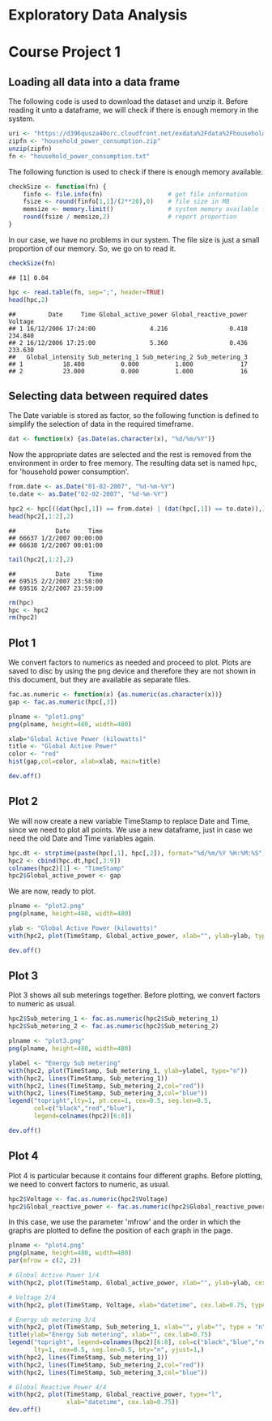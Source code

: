 Exploratory Data Analysis
=========================
# Course Project 1

## Loading all data into a data frame
The following code is used to download the dataset and unzip it. Before reading it unto a dataframe, we will check if there is enough memory in the system. 


```r
uri <- "https://d396qusza40orc.cloudfront.net/exdata%2Fdata%2Fhousehold_power_consumption.zip"
zipfn <- "household_power_consumption.zip"
unzip(zipfn)
fn <- "household_power_consumption.txt"
```

The following function is used to check if there is enough memory available.


```r
checkSize <- function(fn) {
    finfo <- file.info(fn)                  # get file information
    fsize <- round(finfo[1,1]/(2**20),0)    # file size in MB
    memsize <- memory.limit()               # system memory available for R
    round(fsize / memsize,2)                # report proportion 
}
```

In our case, we have no problems in our system. The file size is just a small proportion of our memory. So, we go on to read it.


```r
checkSize(fn)
```

```
## [1] 0.04
```

```r
hpc <- read.table(fn, sep=";", header=TRUE)
head(hpc,2)
```

```
##         Date     Time Global_active_power Global_reactive_power Voltage
## 1 16/12/2006 17:24:00               4.216                 0.418 234.840
## 2 16/12/2006 17:25:00               5.360                 0.436 233.630
##   Global_intensity Sub_metering_1 Sub_metering_2 Sub_metering_3
## 1           18.400          0.000          1.000             17
## 2           23.000          0.000          1.000             16
```

## Selecting data between required dates
The Date variable is stored as factor, so the following function is defined to simplify the selection of data in the required timeframe.


```r
dat <- function(x) {as.Date(as.character(x), "%d/%m/%Y")}
```

Now the appropriate dates are selected and the rest is removed from the environment in order to free memory. The resulting data set is named hpc, for 'household power consumption'. 


```r
from.date <- as.Date("01-02-2007", "%d-%m-%Y")
to.date <- as.Date("02-02-2007", "%d-%m-%Y")

hpc2 <- hpc[((dat(hpc[,1]) == from.date) | (dat(hpc[,1]) == to.date)),]
head(hpc2[,1:2],2)
```

```
##           Date     Time
## 66637 1/2/2007 00:00:00
## 66638 1/2/2007 00:01:00
```

```r
tail(hpc2[,1:2],2)
```

```
##           Date     Time
## 69515 2/2/2007 23:58:00
## 69516 2/2/2007 23:59:00
```

```r
rm(hpc)
hpc <- hpc2
rm(hpc2)
```

## Plot 1
We convert factors to numerics as needed and proceed to plot. Plots are saved to disc by using the png device and therefore they are not shown in this document, but they are available as separate files.


```r
fac.as.numeric <- function(x) {as.numeric(as.character(x))}
gap <- fac.as.numeric(hpc[,3])

plname <- "plot1.png"
png(plname, height=480, width=480)

xlab="Global Active Power (kilowatts)"
title <- "Global Active Power"
color <- "red"
hist(gap,col=color, xlab=xlab, main=title)

dev.off()
```

## Plot 2
We will now create a new variable TimeStamp to replace Date and Time, since we need to plot all points. We use a new dataframe, just in case we need the old Date and Time variables again.


```r
hpc.dt <- strptime(paste(hpc[,1], hpc[,2]), format="%d/%m/%Y %H:%M:%S")
hpc2 <- cbind(hpc.dt,hpc[,3:9])
colnames(hpc2)[1] <- "TimeStamp"
hpc2$Global_active_power <- gap
```

We are now, ready to plot.

```r
plname <- "plot2.png"
png(plname, height=480, width=480)

ylab <- "Global Active Power (kilowatts)"
with(hpc2, plot(TimeStamp, Global_active_power, xlab="", ylab=ylab, type="l"))

dev.off()
```

## Plot 3
Plot 3 shows all sub meterings together. Before plotting, we convert factors to numeric as usual.


```r
hpc2$Sub_metering_1 <- fac.as.numeric(hpc2$Sub_metering_1)
hpc2$Sub_metering_2 <- fac.as.numeric(hpc2$Sub_metering_2)
```


```r
plname <- "plot3.png"
png(plname, height=480, width=480)

ylabel <- "Energy Sub metering"
with(hpc2, plot(TimeStamp, Sub_metering_1, ylab=ylabel, type="n"))
with(hpc2, lines(TimeStamp, Sub_metering_1))
with(hpc2, lines(TimeStamp, Sub_metering_2,col="red"))
with(hpc2, lines(TimeStamp, Sub_metering_3,col="blue"))
legend("topright",lty=1, pt.cex=1, cex=0.5, seg.len=0.5, 
       col=c("black","red","blue"), 
       legend=colnames(hpc2)[6:8])

dev.off()
```

## Plot 4
Plot 4 is particular because it contains four different graphs. Before plotting, we need to convert factors to numeric, as usual.


```r
hpc2$Voltage <- fac.as.numeric(hpc2$Voltage)
hpc2$Global_reactive_power <- fac.as.numeric(hpc2$Global_reactive_power)
```

In this case, we use the parameter 'mfrow' and the order in which the graphs are plotted to define the position of each graph in the page.


```r
plname <- "plot4.png"
png(plname, height=480, width=480)
par(mfrow = c(2, 2))

# Global Active Power 1/4
with(hpc2, plot(TimeStamp, Global_active_power, xlab="", ylab=ylab, cex.lab=0.75, type="l"))

# Voltage 2/4
with(hpc2, plot(TimeStamp, Voltage, xlab="datetime", cex.lab=0.75, type="l"))

# Energy ub metering 3/4
with(hpc2, plot(TimeStamp, Sub_metering_1, xlab="", ylab="", type = "n"))
title(ylab="Energy Sub metering", xlab="", cex.lab=0.75)
legend("topright", legend=colnames(hpc2)[6:8], col=c("black","blue","red"),
       lty=1, cex=0.5, seg.len=0.5, bty="n", yjust=1,)
with(hpc2, lines(TimeStamp, Sub_metering_1))
with(hpc2, lines(TimeStamp, Sub_metering_2,col="red"))
with(hpc2, lines(TimeStamp, Sub_metering_3,col="blue"))

# Global Reactive Power 4/4
with(hpc2, plot(TimeStamp, Global_reactive_power, type="l",
                xlab="datetime", cex.lab=0.75))
dev.off()
```
